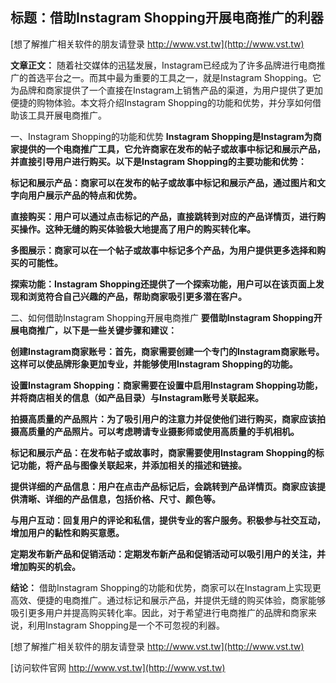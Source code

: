 ## **标题：借助Instagram Shopping开展电商推广的利器**

[想了解推广相关软件的朋友请登录 http://www.vst.tw](http://www.vst.tw)

**文章正文：**
随着社交媒体的迅猛发展，Instagram已经成为了许多品牌进行电商推广的首选平台之一。而其中最为重要的工具之一，就是Instagram Shopping。它为品牌和商家提供了一个直接在Instagram上销售产品的渠道，为用户提供了更加便捷的购物体验。本文将介绍Instagram Shopping的功能和优势，并分享如何借助该工具开展电商推广。

一、Instagram Shopping的功能和优势
**Instagram Shopping是Instagram为商家提供的一个电商推广工具，它允许商家在发布的帖子或故事中标记和展示产品，并直接引导用户进行购买。以下是Instagram Shopping的主要功能和优势：**

**标记和展示产品：商家可以在发布的帖子或故事中标记和展示产品，通过图片和文字向用户展示产品的特点和优势。**

**直接购买：用户可以通过点击标记的产品，直接跳转到对应的产品详情页，进行购买操作。这种无缝的购买体验极大地提高了用户的购买转化率。**

**多图展示：商家可以在一个帖子或故事中标记多个产品，为用户提供更多选择和购买的可能性。**

**探索功能：Instagram Shopping还提供了一个探索功能，用户可以在该页面上发现和浏览符合自己兴趣的产品，帮助商家吸引更多潜在客户。**

二、如何借助Instagram Shopping开展电商推广
**要借助Instagram Shopping开展电商推广，以下是一些关键步骤和建议：**

**创建Instagram商家账号：首先，商家需要创建一个专门的Instagram商家账号。这样可以使品牌形象更加专业，并能够使用Instagram Shopping的功能。**

**设置Instagram Shopping：商家需要在设置中启用Instagram Shopping功能，并将商店相关的信息（如产品目录）与Instagram账号关联起来。**

**拍摄高质量的产品照片：为了吸引用户的注意力并促使他们进行购买，商家应该拍摄高质量的产品照片。可以考虑聘请专业摄影师或使用高质量的手机相机。**

**标记和展示产品：在发布帖子或故事时，商家需要使用Instagram Shopping的标记功能，将产品与图像关联起来，并添加相关的描述和链接。**

**提供详细的产品信息：用户在点击产品标记后，会跳转到产品详情页。商家应该提供清晰、详细的产品信息，包括价格、尺寸、颜色等。**

**与用户互动：回复用户的评论和私信，提供专业的客户服务。积极参与社交互动，增加用户的黏性和购买意愿。**

**定期发布新产品和促销活动：定期发布新产品和促销活动可以吸引用户的关注，并增加购买的机会。**

**结论：**
借助Instagram Shopping的功能和优势，商家可以在Instagram上实现更高效、便捷的电商推广。通过标记和展示产品，并提供无缝的购买体验，商家能够吸引更多用户并提高购买转化率。因此，对于希望进行电商推广的品牌和商家来说，利用Instagram Shopping是一个不可忽视的利器。

[想了解推广相关软件的朋友请登录 http://www.vst.tw](http://www.vst.tw)


[访问软件官网 http://www.vst.tw](http://www.vst.tw)
